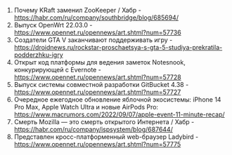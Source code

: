 1. Почему KRaft заменил ZooKeeper / Хабр - https://habr.com/ru/company/southbridge/blog/685694/
1. Выпуск OpenWrt 22.03.0 - https://www.opennet.ru/opennews/art.shtml?num=57736
1. Создатели GTA V заканчивают поддерживать игру - https://droidnews.ru/rockstar-proschaetsya-s-gta-5-studiya-prekratila-podderzhku-igry
1. Открыт код платформы для ведения заметок Notesnook, конкурирующей с Evernote - https://www.opennet.ru/opennews/art.shtml?num=57728
1. Выпуск системы совместной разработки GitBucket 4.38 - https://www.opennet.ru/opennews/art.shtml?num=57727
1. Очередное ежегодное обновление яблочной экосистемы: iPhone 14 Pro Max, Apple Watch Ultra и новые AirPods Pro: https://www.macrumors.com/2022/09/07/apple-event-11-minute-recap/
1. Смерть Mozilla — это смерть открытого Интернета / Хабр - https://habr.com/ru/company/ispsystem/blog/687644/
1. Представлен кросс-платформенный web-браузер Ladybird - https://www.opennet.ru/opennews/art.shtml?num=57775
